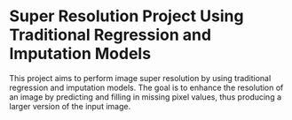# Super Resolution Project Using Traditional Regression and Imputation Models
 This project aims to perform image super resolution by using traditional regression and imputation models. The goal is to enhance the resolution of an image by predicting and filling in missing pixel values, thus producing a larger version of the input image.
